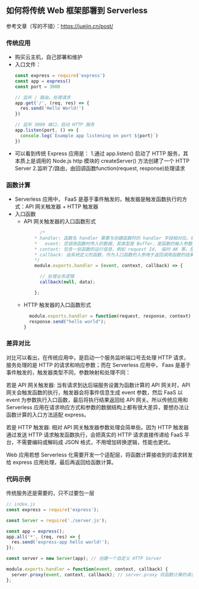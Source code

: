 ## 如何将传统 Web 框架部署到 Serverless
参考文章（写的不错）：https://juejin.cn/post/

### 传统应用
- 购买云主机，自己部署和维护
- 入口文件：
    ```js
    const express = require('express')
    const app = express()
    const port = 3000

    // 监听 / 路由，处理请求
    app.get('/', (req, res) => {
      res.send('Hello World!')
    })

    // 监听 3000 端口，启动 HTTP 服务
    app.listen(port, () => {
      console.log(`Example app listening on port ${port}`)
    })
    ```
- 可以看到传统 Express 应用是：
    1.通过 app.listen() 启动了 HTTP 服务，其本质上是调用的 Node.js http 模块的 createServer() 方法创建了一个 HTTP Server
    2.监听了/路由，由回调函数function(request, response)处理请求


### 函数计算
- Serverless 应用中， FaaS 是基于事件触发的，触发器是触发函数执行的方式：API 网关触发器 + HTTP 触发器
- 入口函数
  - API 网关触发器的入口函数形式
    ```js
          /*
        * handler: 函数名 handler 需要与创建函数时的 handler 字段相对应。例如创建函数时指定的 handler 为 index.handler，那么函数计算会去加载 index.js 文件中定义的 handler 函数
        *	event: 您调用函数时传入的数据，其类型是 Buffer，是函数的输入参数。您在函数中可以根据实际情况对 event 进行转换。如果输入数据是一个 JSON 字符串 ，您可以把它转换成一个 Object。
        * context: 包含一些函数的运行信息，例如 request Id、 临时 AK 等。您在代码中可以使用这些信息
        * callback: 由系统定义的函数，作为入口函数的入参用于返回调用函数的结果，标识函数执行结束。与 Node.js 中使用的 callback 一样，它的第一个参数是 error，第二个参数 data。
        */
        module.exports.handler = (event, context, callback) => {

          // 处理业务逻辑
          callback(null, data);

        };
    ```
  - HTTP 触发器的入口函数形式
    ```js
      module.exports.handler = function(request, response, context)  {
      response.send("hello world");
    }
    ```

### 差异对比
对比可以看出，在传统应用中，是启动一个服务监听端口号去处理 HTTP 请求，服务处理的是 HTTP 的请求和响应参数；而在 Serverless 应用中， Faas 是基于事件触发的，触发器类型不同，参数映射和处理不同：

若是 API 网关触发器:
当有请求到达后端服务设置为函数计算的 API 网关时，API 网关会触发函数的执行，触发器会将事件信息生成 event 参数，然后 FaaS 以 event 为参数执行入口函数，最后将执行结果返回给 API 网关。所以传统应用和 Serverless 应用在请求响应方式和参数的数据结构上都有很大差异，要想办法让函数计算的入口方法适配 express。

若是 HTTP 触发器:
相对 API 网关触发器参数处理会简单些。因为 HTTP 触发器通过发送 HTTP 请求触发函数执行，会把真实的 HTTP 请求直接传递给 FaaS 平台，不需要编码或解码成 JSON 格式，不用增加转换逻辑，性能也更优。

Web 应用若想 Serverless 化需要开发一个适配层，将函数计算接收到的请求转发给 express 应用处理，最后再返回给函数计算。


### 代码示例
传统服务还是需要的，只不过要包一层
```js
// index.js
const express = require('express');

const Server = require('./server.js'); 

const app = express();
app.all('*', (req, res) => {
  res.send('express-app hello world!');
});

const server = new Server(app); // 创建一个自定义 HTTP Server

module.exports.handler = function(event, context, callback) {
  server.proxy(event, context, callback); // server.proxy 将函数计算的请求转发到 express 应用
};

```
